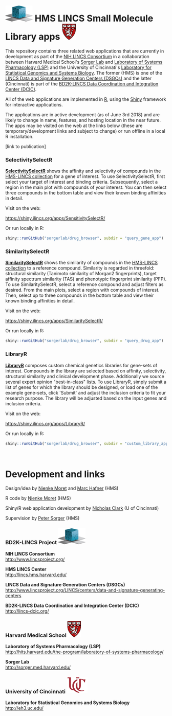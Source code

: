# <img src="query_gene_app/www/dcic.png" height = "50" width= "85" alt="LINCS DCIC"> HMS LINCS Small Molecule Library apps <img src="query_gene_app/www/logo_harvard_150.png" height = "50" width = "42" alt = "HMS LINCS Center">

This repository contains three related web applications that are currently in development as part of the [NIH LINCS Consortium](http://www.lincsproject.org/) in a collaboration between Harvard Medical School's [Sorger Lab](http://sorger.med.harvard.edu/) and [Laboratory of Systems Pharmacology (LSP)](http://hits.harvard.edu/the-program/laboratory-of-systems-pharmacology/about/) and the University of Cincinnati's [Laboratory for Statistical Genomics and Systems Biology](http://eh3.uc.edu/). The former (HMS) is one of the [LINCS Data and Signature Generation Centers (DSGCs)](http://www.lincsproject.org/LINCS/centers/data-and-signature-generating-centers) and the latter (Cincinnati) is part of the [BD2K-LINCS Data Coordination and Integration Center (DCIC)](http://lincs-dcic.org/). 

All of the web applications are implemented in [R](https://www.r-project.org/), using the [Shiny](https://shiny.rstudio.com/) framework for interactive applications.

The applications are in active development (as of June 3rd 2018) and are likely to change in name, features, and hosting location in the near future. The apps may be visited on the web at the links below (these are temporary/development links and subject to change) or run offline in a local R installation.

[link to publication]

### SelectivitySelectR

<p><b><a href = "https://shiny.ilincs.org/apps/SensitivitySelectR/">SelectivitySelectR</a></b> shows the affinity and selectivity of compounds in the <a href = "http://lincs.hms.harvard.edu/db/sm/">HMS-LINCS collection</a> for a gene of interest. To use SelectivitySelectR, first select your target of interest and binding criteria. Subsequently, select a region in the main plot with compounds of your interest. You can then select three compounds in the bottom table and view their known binding affinities in detail.</p>

Visit on the web:

https://shiny.ilincs.org/apps/SensitivitySelectR/

Or run locally in R:

```r
shiny::runGitHub("sorgerlab/drug_browser", subdir = "query_gene_app")
```

### SimilaritySelectR

<p><b><a href = "https://shiny.ilincs.org/apps/SimilaritySelectR/">SimilaritySelectR</a></b> shows the similarity of compounds in the <a href = "http://lincs.hms.harvard.edu/db/sm/">HMS-LINCS collection</a> to a reference compound. Similarity is regarded in threefold: structural similarity (Tanimoto similarity of Morgan2 fingerprints), target affinity spectrum similarity (TAS) and phenotypic fingerprint similarity (PFP). To use SimilaritySelectR, select a reference compound and adjust filters as desired. From the main plots, select a region with compounds of interest. Then, select up to three compounds in the bottom table and view their known binding affinities in detail.</p>

Visit on the web:

https://shiny.ilincs.org/apps/SimilaritySelectR/

Or run locally in R:

```r
shiny::runGitHub("sorgerlab/drug_browser", subdir = "query_drug_app")
```

### LibraryR

<p><b><a href = "https://shiny.ilincs.org/apps/LibraryR/">LibraryR</a></b> composes custom chemical genetics libraries for gene-sets of interest. Compounds in the library are selected based on affinity, selectivity, structural similarity and clinical development phase. Additionally we source several expert opinion "best-in-class" lists. To use LibraryR, simply submit a list of genes for which the library should be designed, or load one of the example gene-sets, click 'Submit' and adjust the inclusion criteria to fit your research purpose. The library will be adjusted based on the input genes and inclusion criteria.
</p>

Visit on the web:

https://shiny.ilincs.org/apps/LibraryR/

Or run locally in R:

```r
shiny::runGitHub("sorgerlab/drug_browser", subdir = "custom_library_app")
```
<br>

# Development and links

Design/idea by [Nienke Moret](https://github.com/nmoret/) and [Marc Hafner](https://scholar.harvard.edu/hafner) (HMS)

R code by [Nienke Moret](https://github.com/nmoret/) (HMS)

Shiny/R web application development by [Nicholas Clark](https://github.com/NicholasClark) (U of Cincinnati)

Supervision by [Peter Sorger](https://sorger.med.harvard.edu/people/peter-sorger-phd/) (HMS)

### BD2K-LINCS Project <img src="query_gene_app/www/dcic.png" height = "50" width= "85" alt="BD2K-LINCS">

**NIH LINCS Consortium**<br>http://www.lincsproject.org/

**HMS LINCS Center**<br>http://lincs.hms.harvard.edu/

**LINCS Data and Signature Generation Centers (DSGCs)**<br>http://www.lincsproject.org/LINCS/centers/data-and-signature-generating-centers

**BD2K-LINCS Data Coordination and Integration Center (DCIC)**<br>http://lincs-dcic.org/

### Harvard Medical School <img src="query_gene_app/www/logo_harvard_150.png" height = "50" width = "42" alt = "Harvard Medical School">
**Laboratory of Systems Pharmacology (LSP)**<br>http://hits.harvard.edu/the-program/laboratory-of-systems-pharmacology/

**Sorger Lab**<br>http://sorger.med.harvard.edu/

### University of Cincinnati <img src="shared/uc_logo_crop.png" height = "50" width ="64"  alt = "University of Cincinnati">

**Laboratory for Statistical Genomics and Systems Biology**<br>http://eh3.uc.edu/